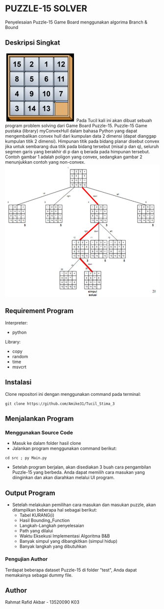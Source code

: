 # PUZZLE-15 SOLVER
Penyelesaian Puzzle-15 Game Board menggunakan algorima Branch & Bound

## Deskripsi Singkat
<img src="img/image2.png" alt="Alt text" title="Optional title">
Pada Tucil kali ini akan dibuat sebuah program problem solving dari Game Board Puzzle-15. Puzzle-15 Game  pustaka (library) myConvexHull dalam bahasa Python yang dapat mengembalikan convex hull dari kumpulan data 2 dimensi (dapat dianggap kumpulan titik 2 dimensi). Himpunan titik pada bidang planar disebut convex jika untuk sembarang dua titik pada bidang tersebut (misal p dan q), seluruh segmen garis yang berakhir di p dan q berada pada himpunan tersebut. Contoh gambar 1 adalah poligon yang convex, sedangkan gambar 2 menunjukkan contoh yang non-convex.

<img src="img/image1.png" alt="Alt text" title="Optional title">

## Requirement Program
Interpreter:
- python

Library:
- copy
- random
- time
- msvcrt

## Instalasi
Clone repositori ini dengan menggunakan command pada terminal:  
```
git clone https://github.com/Amike31/Tucil_Stima_3
```

## Menjalankan Program
### Menggunakan Source Code
- Masuk ke dalam folder hasil clone
- Jalankan program menggunakan command berikut:  
```
cd src ; py Main.py
```
- Setelah program berjalan, akan disediakan 3 buah cara pengambilan Puzzle-15 yang berbeda. Anda dapat memilih cara masukan yang diinginkan dan akan diarahkan melalui UI program.

## Output Program
* Setelah melakukan pemilihan cara masukan dan masukan puzzle, akan ditampilkan beberapa hal sebagai berikut:
    * Tabel KURANG(i)
    * Hasil Bounding_Function
    * Langkah-Langkah penyelesaian
    * Path yang dilalui
    * Waktu Eksekusi Implementasi Algoritma B&B
    * Banyak simpul yang dibangkitkan (simpul hidup)
    * Banyak langkah yang dibutuhkan

### Pengujian Author
Terdapat beberapa dataset Puzzle-15 di folder "test", Anda dapat memakainya sebagai dummy file.

## Author
Rahmat Rafid Akbar - 13520090
K03